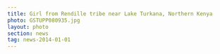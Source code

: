 ```yaml
--- 
title: Girl from Rendille tribe near Lake Turkana, Northern Kenya
photo: GSTUPP080935.jpg 
layout: photo 
section: news
tag: news-2014-01-01 
---  
```


